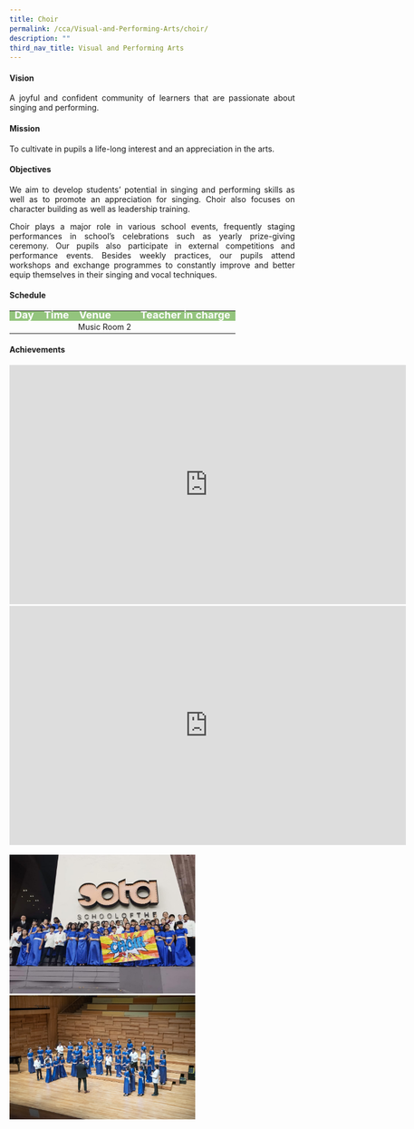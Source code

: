```yaml
---
title: Choir
permalink: /cca/Visual-and-Performing-Arts/choir/
description: ""
third_nav_title: Visual and Performing Arts
---
```

<h4>Vision</h4>
<p style="text-align:justify">A joyful and confident community of learners that are passionate about singing and performing.</p>
<h4>Mission</h4>
<p style="text-align:justify">To cultivate in pupils a life-long interest and an appreciation in the arts.</p>
<h4>Objectives</h4>
<p style="text-align:justify">We aim to develop students’ potential in singing and performing skills as well as to promote an appreciation for singing. Choir also focuses on character building as well as leadership training.</p>
<p style="text-align:justify">Choir plays a major role in various school events, frequently staging performances in school’s celebrations such as yearly prize-giving ceremony. Our pupils also participate in external competitions and performance events. Besides weekly practices, our pupils attend workshops and exchange programmes to constantly improve and better equip themselves in their singing and vocal techniques.</p>
<h4>Schedule</h4>
<p>
	<table>
		<tbody>
			<tr style="line-height:10px; background-color:rgb(147,196,125); font-weight: bold; font-size:18px; color:white"><td>Day</td><td>Time</td><td>Venue</td><td>Teacher in charge</td></tr>
			<tr><td></td><td></td><td>Music Room 2</td><td></td></tr>
			<tr></tr>
		</tbody>
		</table>

<h4>Achievements</h4>
<center><iframe src="https://docs.google.com/presentation/d/e/2PACX-1vQ53gVp4YqRtJA9Zt1A0kzbhjcBE_oi5o5C5DFeB-FKMb1RSjvEBlYJypbEhNvO7QcwNRc-KE4ezpYL/embed?start=false&amp;loop=false&amp;delayms=3000" frameborder="0" width="700" height="422" allowfullscreen="true"></iframe></center>

<center><iframe allowfullscreen="true" height="422" width="700" frameborder="0" src="https://docs.google.com/presentation/d/e/2PACX-1vR3HYIzKoxMr8nT8Mhq2XGNhO-JpUiDQEyJf97sBzbOemOjERZWeAXv-TdRm-rPB3ILG1Ytg__dFn4S/embed?start=false&amp;loop=false&amp;delayms=3000"></iframe></center>


<img src="/images/Choir2.jpeg" style="width:65%"><br>
<img src="/images/Choir1.jpeg" style="width:65%">